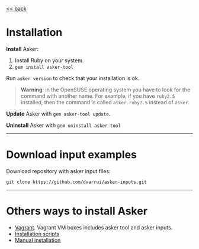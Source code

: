 
[<< back](../../README.md)

# Installation

**Install** Asker:
1. Install Ruby on your system.
2. `gem install asker-tool`

Run `asker version` to check that your installation is ok.

> **Warning**: in the OpenSUSE operating system you have to look for the command with another name. For example, if you have `ruby2.5` installed, then the command is called `asker.ruby2.5` instead of `asker`.

**Update** Asker with `gem asker-tool update`.

**Uninstall** Asker with `gem uninstall asker-tool`

---
# Download input examples

Download repository with asker input files:
```
git clone https://github.com/dvarrui/asker-inputs.git
```

---
# Others ways to install Asker

* [Vagrant](../../install/vagrant/README.md). Vagrant VM boxes includes asker tool and asker inputs.
* [Installation scripts](scripts.md)
* [Manual installation](manual.md)
